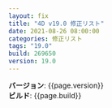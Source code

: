 ```yaml
---
layout: fix
title: "4D v19.0 修正リスト"
date: 2021-08-26 08:00:00
categories: 修正リスト
tags: "19.0"
build: 269650
version: 19.0
---
```


**バージョン**: {{page.version}}  
**ビルド**: {{page.build}} 
